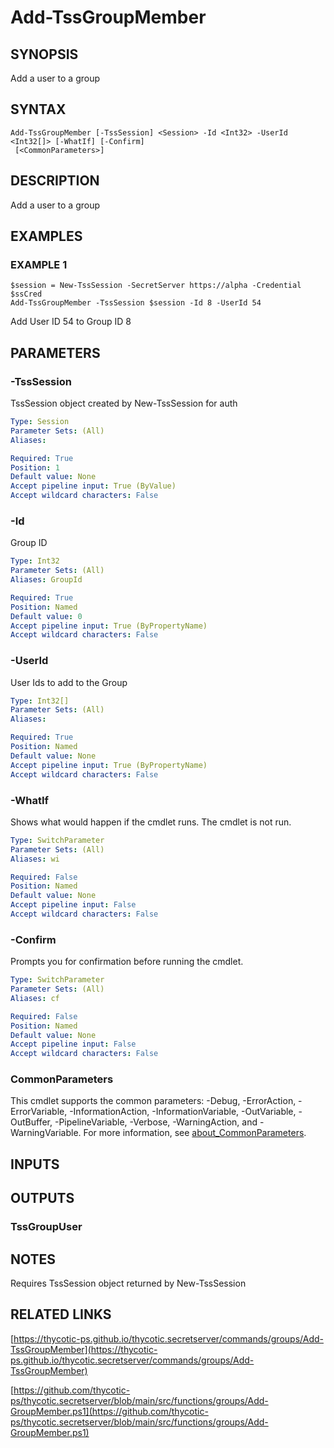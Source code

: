 # Add-TssGroupMember

## SYNOPSIS
Add a user to a group

## SYNTAX

```
Add-TssGroupMember [-TssSession] <Session> -Id <Int32> -UserId <Int32[]> [-WhatIf] [-Confirm]
 [<CommonParameters>]
```

## DESCRIPTION
Add a user to a group

## EXAMPLES

### EXAMPLE 1
```
$session = New-TssSession -SecretServer https://alpha -Credential $ssCred
Add-TssGroupMember -TssSession $session -Id 8 -UserId 54
```

Add User ID 54 to Group ID 8

## PARAMETERS

### -TssSession
TssSession object created by New-TssSession for auth

```yaml
Type: Session
Parameter Sets: (All)
Aliases:

Required: True
Position: 1
Default value: None
Accept pipeline input: True (ByValue)
Accept wildcard characters: False
```

### -Id
Group ID

```yaml
Type: Int32
Parameter Sets: (All)
Aliases: GroupId

Required: True
Position: Named
Default value: 0
Accept pipeline input: True (ByPropertyName)
Accept wildcard characters: False
```

### -UserId
User Ids to add to the Group

```yaml
Type: Int32[]
Parameter Sets: (All)
Aliases:

Required: True
Position: Named
Default value: None
Accept pipeline input: True (ByPropertyName)
Accept wildcard characters: False
```

### -WhatIf
Shows what would happen if the cmdlet runs.
The cmdlet is not run.

```yaml
Type: SwitchParameter
Parameter Sets: (All)
Aliases: wi

Required: False
Position: Named
Default value: None
Accept pipeline input: False
Accept wildcard characters: False
```

### -Confirm
Prompts you for confirmation before running the cmdlet.

```yaml
Type: SwitchParameter
Parameter Sets: (All)
Aliases: cf

Required: False
Position: Named
Default value: None
Accept pipeline input: False
Accept wildcard characters: False
```

### CommonParameters
This cmdlet supports the common parameters: -Debug, -ErrorAction, -ErrorVariable, -InformationAction, -InformationVariable, -OutVariable, -OutBuffer, -PipelineVariable, -Verbose, -WarningAction, and -WarningVariable. For more information, see [about_CommonParameters](http://go.microsoft.com/fwlink/?LinkID=113216).

## INPUTS

## OUTPUTS

### TssGroupUser
## NOTES
Requires TssSession object returned by New-TssSession

## RELATED LINKS

[https://thycotic-ps.github.io/thycotic.secretserver/commands/groups/Add-TssGroupMember](https://thycotic-ps.github.io/thycotic.secretserver/commands/groups/Add-TssGroupMember)

[https://github.com/thycotic-ps/thycotic.secretserver/blob/main/src/functions/groups/Add-GroupMember.ps1](https://github.com/thycotic-ps/thycotic.secretserver/blob/main/src/functions/groups/Add-GroupMember.ps1)

